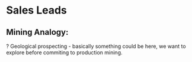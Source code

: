 # Sales Leads

## Mining Analogy: 
? Geological prospecting - basically something could be here, we want to explore before commiting to production mining.

